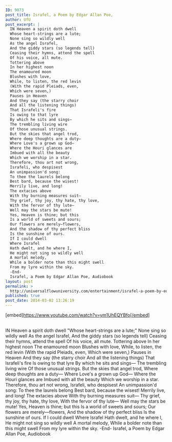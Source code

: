 ```yaml
---
ID: 9073
post_title: Israfel, a Poem by Edgar Allan Poe,
author: UfU
post_excerpt: |
  IN Heaven a spirit doth dwell
  Whose heart-strings are a lute;
  None sing so wildly well
  As the angel Israfel,
  And the giddy stars (so legends tell)
  Ceasing their hymns, attend the spell
  Of his voice, all mute.
  Tottering above
  In her highest noon
  The enamoured moon
  Blushes with love,
  While, to listen, the red levin
  (With the rapid Pleiads, even,
  Which were seven,)
  Pauses in Heaven
  And they say (the starry choir
  And all the listening things)
  That Israfeli's fire
  Is owing to that lyre
  By which he sits and sings—
  The trembling living wire
  Of those unusual strings.
  But the skies that angel trod,
  Where deep thoughts are a duty—
  Where Love's a grown up God—
  Where the Houri glances are
  Imbued with all the beauty
  Which we worship in a star.
  Therefore, thou art not wrong,
  Israfeli, who despisest
  An unimpassion'd song:
  To thee the laurels belong
  Best bard, because the wisest!
  Merrily live, and long!
  The extacies above
  With thy burning measures suit—
  Thy grief, thy joy, thy hate, thy love,
  With the fervor of thy lute—
  Well may the stars be mute!
  Yes, Heaven is thine; but this
  Is a world of sweets and sours;
  Our flowers are merely—flowers,
  And the shadow of thy perfect bliss
  Is the sunshine of ours.
  If I could dwell
  Where Israfel
  Hath dwelt, and he where I,
  He might not sing so wildly well
  A mortal melody,
  While a bolder note than this might swell
  From my lyre within the sky.
  -End-
  Israfel, a Poem by Edgar Allan Poe, Audiobook
layout: post
permalink: >
  http://universalflowuniversity.com/entertainment/israfel-a-poem-by-edgar-allan-poe/
published: true
post_date: 2014-03-02 13:26:19
---
```

[embed]https://www.youtube.com/watch?v=ym1UhEQYBfo[/embed]</br></br>
<p>IN Heaven a spirit doth dwell
         "Whose heart-strings are a lute;"
     None sing so wildly well
     As the angel Israfel,
     And the giddy stars (so legends tell)
     Ceasing their hymns, attend the spell
         Of his voice, all mute.
     Tottering above
         In her highest noon
         The enamoured moon
     Blushes with love,
         While, to listen, the red levin
         (With the rapid Pleiads, even,
         Which were seven,)
         Pauses in Heaven
     And they say (the starry choir
         And all the listening things)
     That Israfeli's fire
     Is owing to that lyre
         By which he sits and sings—
     The trembling living wire
     Of those unusual strings.
     But the skies that angel trod,
         Where deep thoughts are a duty—
     Where Love's a grown up God—
         Where the Houri glances are
     Imbued with all the beauty
         Which we worship in a star.
     Therefore, thou art not wrong,
         Israfeli, who despisest
     An unimpassion'd song:
     To thee the laurels belong
         Best bard, because the wisest!
     Merrily live, and long!
     The extacies above
         With thy burning measures suit—
     Thy grief, thy joy, thy hate, thy love,
         With the fervor of thy lute—
         Well may the stars be mute!
     Yes, Heaven is thine; but this
         Is a world of sweets and sours;
         Our flowers are merely—flowers,
     And the shadow of thy perfect bliss
         Is the sunshine of ours.
     If I could dwell
     Where Israfel
         Hath dwelt, and he where I,
     He might not sing so wildly well
         A mortal melody,
     While a bolder note than this might swell
         From my lyre within the sky.
-End-
Israfel, a Poem by Edgar Allan Poe, Audiobook</p>